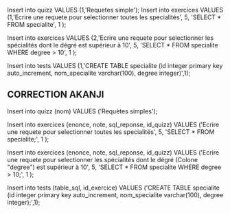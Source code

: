 

Insert into quizz VALUES (1,'Requetes simple');
Insert into exercices VALUES (1,'Ecrire une requete pour selectionner toutes les specialités', 5, 'SELECT * FROM specialite', 1 );

Insert into exercices VALUES (2,'Ecrire une requete pour selectionner les spécialités dont le dégré est supérieur à 10', 5, 'SELECT * FROM specialite WHERE degree > 10', 1 );

Insert into tests VALUES (1,'CREATE TABLE specialite (id integer primary key auto_increment, nom_specialite varchar(100), degree integer)',1);


## CORRECTION AKANJI

Insert into quizz (nom) 
  VALUES ('Requètes simples');


Insert into exercices (enonce, note, sql_reponse, id_quizz) 
  VALUES ('Ecrire une requete pour selectionner toutes les specialités', 5, 'SELECT * FROM specialite;', 1 );

Insert into exercices (enonce, note, sql_reponse, id_quizz) 
  VALUES ('Ecrire une requete pour selectionner les spécialités dont le dégré (Colone "degree") est supérieur à 10', 5, 'SELECT * FROM specialite WHERE degree > 10;', 1 );


Insert into tests (table_sql, id_exercice) 
  VALUES ('CREATE TABLE specialite (id integer primary key auto_increment, nom_specialite varchar(100), degree integer);',1);
